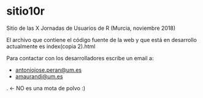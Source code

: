 # sitio10r
Sitio de las X Jornadas de Usuarios de R (Murcia, noviembre 2018)

El archivo que contiene el código fuente de la web y que está en 
desarrollo actualmente es index(copia 2).html

Para contactar con los desarrolladores escribe un email a:

- antoniojose.peran@um.es
- amaurandi@um.es


. <- NO es una mota de polvo :)





